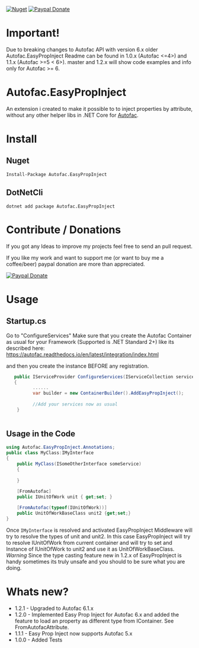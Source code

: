 [![Nuget](https://img.shields.io/nuget/v/Autofac.EasyPropinject?style=flat-square)](https://www.nuget.org/packages/Autofac.EasyPropInject/) 
 [![Paypal Donate](https://img.shields.io/badge/DONATE%E2%99%A5-PAYPAL-blue?style=flat-square&logo=paypal)](https://www.paypal.com/donate/?hosted_button_id=SVZHLRTQ6H4VL)


# Important!
Due to breaking changes to Autofac API  with version 6.x older  Autofac.EasyPropInject Readme can be found in 1.0.x (Autofac <=4>) and 1.1.x (Autofac >=5 < 6>).
master and 1.2.x will show code examples and info only for Autofac >= 6.

# Autofac.EasyPropInject
An extension i created to make it possible to to  inject properties by attribute, without any other helper libs in  .NET Core for [Autofac](https://github.com/autofac/Autofac).

# Install
## Nuget 
`Install-Package Autofac.EasyPropInject`

## DotNetCli
`dotnet add package Autofac.EasyPropInject`

# Contribute / Donations
If you got any Ideas to improve my projects feel free to send an pull request. 

If you like my work and want to support me (or want to buy me a coffee/beer) paypal donation are more than appreciated.

 [![Paypal Donate](https://img.shields.io/badge/DONATE%E2%99%A5-PAYPAL-blue?style=for-the-badge&logo=paypal)](https://www.paypal.com/donate/?hosted_button_id=SVZHLRTQ6H4VL)

# Usage
## Startup.cs
Go to  "ConfigureServices"
Make sure that you create the Autofac Container as usual for your Framework (Supported is .NET Standard 2+) like its described here:
https://autofac.readthedocs.io/en/latest/integration/index.html


and then you create the instance BEFORE any registration.
```c#
   public IServiceProvider ConfigureServices(IServiceCollection services)
   {
          ......
          var builder = new ContainerBuilder().AddEasyPropInject();
          
          //Add your services now as usual 
    }
    
```

## Usage in the Code
```c#
using Autofac.EasyPropInject.Annotations;
public class MyClass:IMyInterface 
{ 
    public MyClass(ISomeOtherInterface someService) 
    { 
      
    }
    
    [FromAutofac]
    public IUnitOfWork unit { get;set; }

    [FromAutofac(typeof(IUnitOfWork))]
    public UnitOfWorkBaseClass unit2 {get;set;}
}
```
Once ``IMyInterface`` is resolved and activated EasyPropInject Middleware will try to resolve the types of unit and unit2.
In this case EasyPropInject will try to resolve IUnitOfWork from current container and  will try to set and Instance of IUnitOfWork to unit2 and use it as UnitOfWorkBaseClass.
*Warning* 
Since the type casting feature new in 1.2.x of EasyPropInject is handy sometimes its truly unsafe and you should to be sure what you are doing.


# Whats new?
* 1.2.1 - Upgraded to Autofac 6.1.x
* 1.2.0 - Implemented Easy Prop Inject for Autofac 6.x and added the feature to load an property as different type from IContainer. See FromAutofacAttribute.
* 1.1.1 - Easy Prop Inject now supports Autofac 5.x
* 1.0.0 - Added Tests

